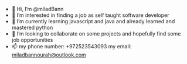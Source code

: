 - 👋 Hi, I’m @miladBann
- 👀 I’m interested in finding a job as self taught software developer
- 🌱 I’m currently learning javascript and java and already learned and mastered python
- 💞️ I’m looking to collaborate on some projects and hopefully find some job opportunities  
- 📫 my phone number: +972523543093
      my email: miladbannourah@outlook.com

<!---
miladBann/miladBann is a ✨ special ✨ repository because its `README.md` (this file) appears on your GitHub profile.
You can click the Preview link to take a look at your changes.
--->
